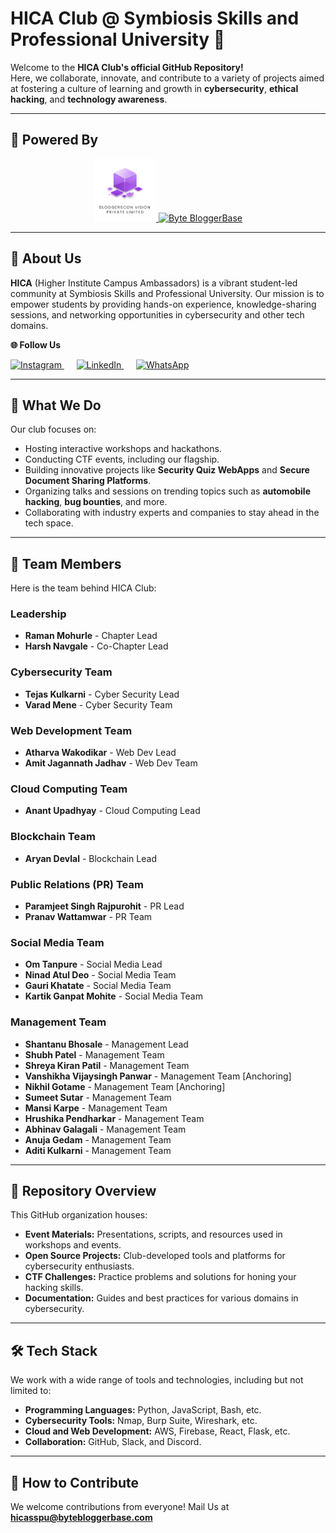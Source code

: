 # HICA Club @ Symbiosis Skills and Professional University 🚀  

Welcome to the **HICA Club's official GitHub Repository!**  
Here, we collaborate, innovate, and contribute to a variety of projects aimed at fostering a culture of learning and growth in **cybersecurity**, **ethical hacking**, and **technology awareness**.  

---

## 🎯 Powered By  

<p align="center">
  <a href="https://www.bloggersconvision.com">
    <img src="https://raw.githubusercontent.com/HICASSPU/.github/refs/heads/main/profile/Frame%20514.png" alt="BloggersCon Vision" width="100"/>
  </a>

  
  <a href="https://www.bytebloggerbase.com">
    <img src="https://bytebloggerbase.com/_next/image?url=%2F_next%2Fstatic%2Fmedia%2FLogo-Main-image.5d7b05a8.png&w=1080&q=75" alt="Byte BloggerBase" width="400"/>
  </a>
</p>  

---

## 🌟 About Us  

**HICA** (Higher Institute Campus Ambassadors) is a vibrant student-led community at Symbiosis Skills and Professional University. Our mission is to empower students by providing hands-on experience, knowledge-sharing sessions, and networking opportunities in cybersecurity and other tech domains.  

 ****🌐 Follow Us****
<p>
  <a href="https://www.instagram.com/hica_sspu" >
    <img src="https://upload.wikimedia.org/wikipedia/commons/a/a5/Instagram_icon.png" alt="Instagram" width="50"/>
  </a>
  &nbsp;&nbsp;&nbsp;&nbsp;
  <a href="https://www.linkedin.com/company/hica-sspu" >
    <img src="https://upload.wikimedia.org/wikipedia/commons/e/e9/Linkedin_icon.svg" alt="LinkedIn" width="50"/>
  </a>
  &nbsp;&nbsp;&nbsp;&nbsp;
  <a href="https://chat.whatsapp.com/Hs5MBRWdEvGJWlwy5jXCl3">
    <img src="https://upload.wikimedia.org/wikipedia/commons/6/6b/WhatsApp.svg" alt="WhatsApp" width="50"/>
  </a>
</p>  

---

## 🎯 What We Do  

Our club focuses on:  
- Hosting interactive workshops and hackathons.  
- Conducting CTF events, including our flagship. 
- Building innovative projects like **Security Quiz WebApps** and **Secure Document Sharing Platforms**.  
- Organizing talks and sessions on trending topics such as **automobile hacking**, **bug bounties**, and more.  
- Collaborating with industry experts and companies to stay ahead in the tech space.  

---

## 🌟 Team Members  

Here is the team behind HICA Club:  

### **Leadership**  
- **Raman Mohurle** - Chapter Lead  
- **Harsh Navgale** - Co-Chapter Lead  

### **Cybersecurity Team**  
- **Tejas Kulkarni** - Cyber Security Lead  
- **Varad Mene** - Cyber Security Team  

### **Web Development Team**  
- **Atharva Wakodikar** - Web Dev Lead  
- **Amit Jagannath Jadhav** - Web Dev Team  

### **Cloud Computing Team**  
- **Anant Upadhyay** - Cloud Computing Lead  

### **Blockchain Team**  
- **Aryan Devlal** - Blockchain Lead  

### **Public Relations (PR) Team**  
- **Paramjeet Singh Rajpurohit** - PR Lead  
- **Pranav Wattamwar** - PR Team  

### **Social Media Team**  
- **Om Tanpure** - Social Media Lead  
- **Ninad Atul Deo** - Social Media Team  
- **Gauri Khatate** - Social Media Team  
- **Kartik Ganpat Mohite** - Social Media Team  

### **Management Team**  
- **Shantanu Bhosale** - Management Lead  
- **Shubh Patel** - Management Team  
- **Shreya Kiran Patil** - Management Team  
- **Vanshikha Vijaysingh Panwar** - Management Team [Anchoring]  
- **Nikhil Gotame** - Management Team [Anchoring]  
- **Sumeet Sutar** - Management Team  
- **Mansi Karpe** - Management Team  
- **Hrushika Pendharkar** - Management Team  
- **Abhinav Galagali** - Management Team  
- **Anuja Gedam** - Management Team  
- **Aditi Kulkarni** - Management Team  

---

## 📂 Repository Overview  

This GitHub organization houses:  
- **Event Materials:** Presentations, scripts, and resources used in workshops and events.  
- **Open Source Projects:** Club-developed tools and platforms for cybersecurity enthusiasts.  
- **CTF Challenges:** Practice problems and solutions for honing your hacking skills.  
- **Documentation:** Guides and best practices for various domains in cybersecurity.  

---

## 🛠 Tech Stack  

We work with a wide range of tools and technologies, including but not limited to:  
- **Programming Languages:** Python, JavaScript, Bash, etc.  
- **Cybersecurity Tools:** Nmap, Burp Suite, Wireshark, etc.  
- **Cloud and Web Development:** AWS, Firebase, React, Flask, etc.  
- **Collaboration:** GitHub, Slack, and Discord.  

---

## 🤝 How to Contribute  

We welcome contributions from everyone! Mail Us at **hicasspu@bytebloggerbase.com**
